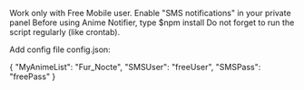 Work only with Free Mobile user.
Enable "SMS notifications" in your private panel
Before using Anime Notifier, type $npm install
Do not forget to run the script regularly (like crontab).

Add config file config.json:

{
    "MyAnimeList": "Fur_Nocte",
    "SMSUser": "freeUser",
    "SMSPass": "freePass"
}
